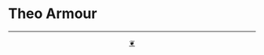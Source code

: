 # Theo Armour


***

<center title="You have reached the end of the line" ><a title="Return to top" href="javascript:window.scrollTo(0,0);" class=aDingbat > ❦ </a></center>
